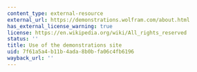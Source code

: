 ```yaml
---
content_type: external-resource
external_url: https://demonstrations.wolfram.com/about.html
has_external_license_warning: true
license: https://en.wikipedia.org/wiki/All_rights_reserved
status: ''
title: Use of the demonstrations site
uid: 7f61a5a4-b11b-4ada-8b0b-fa06c4fb6196
wayback_url: ''
---
```

